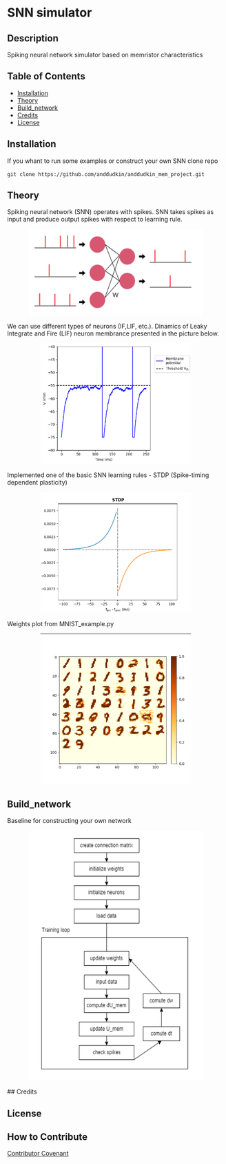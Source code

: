 

# SNN simulator 

## Description
Spiking neural network simulator based on memristor characteristics


## Table of Contents 

- [Installation](#installation)
- [Theory](#Theory)
- [Build_network](#Build_network)
- [Credits](#credits)
- [License](#license)

## Installation
If you whant to run some examples or construct your own SNN clone repo
```
git clone https://github.com/anddudkin/anddudkin_mem_project.git
```
## Theory
Spiking neural network (SNN) operates with spikes. SNN takes spikes as input and produce output spikes with respect to learning rule.

<p align="center">
  <img src="images/snn.png?raw=true"
       width="400" 
       height="200"/>
</p>

We can use different types of neurons (IF,LIF, etc.). Dinamics of Leaky Integrate and Fire (LIF) neuron membrance presented in the picture below.

<p align="center">
  <img src="images/lif.png?raw=true"
       width="350" 
       height="280"/>
</p>

Implemented one of the basic SNN learning rules - STDP (Spike-timing dependent plasticity)

<p align="center">
  <img src="images/stdp.png?raw=true" 
       width="350" 
       height="280"/>
</p>

Weights plot from MNIST_example.py

<p align="center">
  <img src="images/example_mnist.png?raw=true" 
       width="350" 
       height="350"/>
</p>

## Build_network
Baseline for constructing your own network
<p align="center">
  <img src="images/stag.png?raw=true" 
       width="400" 
       height="580"/>
</p>
## Credits


## License

## How to Contribute

 [Contributor Covenant](https://www.contributor-covenant.org/) 




